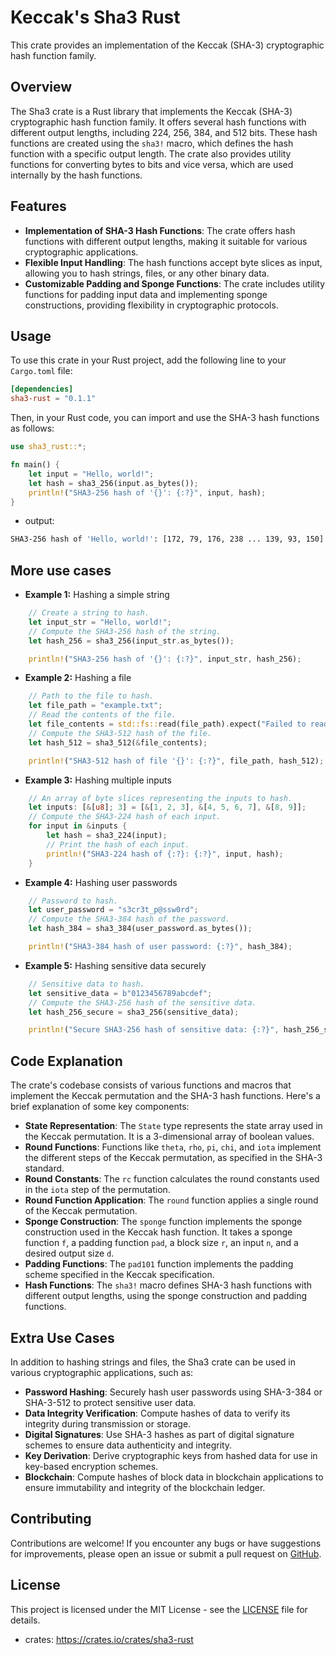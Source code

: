 # Keccak's Sha3 Rust 

This crate provides an implementation of the Keccak (SHA-3) cryptographic hash function family.

## Overview

The Sha3 crate is a Rust library that implements the Keccak (SHA-3) cryptographic hash function family. It offers several hash functions with different output lengths, including 224, 256, 384, and 512 bits. These hash functions are created using the `sha3!` macro, which defines the hash function with a specific output length. The crate also provides utility functions for converting bytes to bits and vice versa, which are used internally by the hash functions.

## Features

- **Implementation of SHA-3 Hash Functions**: The crate offers hash functions with different output lengths, making it suitable for various cryptographic applications.
- **Flexible Input Handling**: The hash functions accept byte slices as input, allowing you to hash strings, files, or any other binary data.
- **Customizable Padding and Sponge Functions**: The crate includes utility functions for padding input data and implementing sponge constructions, providing flexibility in cryptographic protocols.

## Usage

To use this crate in your Rust project, add the following line to your `Cargo.toml` file:

```toml
[dependencies]
sha3-rust = "0.1.1"
```

Then, in your Rust code, you can import and use the SHA-3 hash functions as follows:

```rust
use sha3_rust::*;

fn main() {
    let input = "Hello, world!";
    let hash = sha3_256(input.as_bytes());
    println!("SHA3-256 hash of '{}': {:?}", input, hash);
}
```
- output:
```bash
SHA3-256 hash of 'Hello, world!': [172, 79, 176, 238 ... 139, 93, 150]
```
## More use cases
- **Example 1:** Hashing a simple string
```rust
    // Create a string to hash.
    let input_str = "Hello, world!";
    // Compute the SHA3-256 hash of the string.
    let hash_256 = sha3_256(input_str.as_bytes());

    println!("SHA3-256 hash of '{}': {:?}", input_str, hash_256);
```

- **Example 2:** Hashing a file
```rust
    // Path to the file to hash.
    let file_path = "example.txt";
    // Read the contents of the file.
    let file_contents = std::fs::read(file_path).expect("Failed to read file");
    // Compute the SHA3-512 hash of the file.
    let hash_512 = sha3_512(&file_contents);

    println!("SHA3-512 hash of file '{}': {:?}", file_path, hash_512);
```

- **Example 3:** Hashing multiple inputs
```rust
    // An array of byte slices representing the inputs to hash.
    let inputs: [&[u8]; 3] = [&[1, 2, 3], &[4, 5, 6, 7], &[8, 9]];
    // Compute the SHA3-224 hash of each input.
    for input in &inputs {
        let hash = sha3_224(input);
        // Print the hash of each input.
        println!("SHA3-224 hash of {:?}: {:?}", input, hash);
    }
```

- **Example 4:** Hashing user passwords
```rust
    // Password to hash.
    let user_password = "s3cr3t_p@ssw0rd";
    // Compute the SHA3-384 hash of the password.
    let hash_384 = sha3_384(user_password.as_bytes());

    println!("SHA3-384 hash of user password: {:?}", hash_384);
```

- **Example 5:** Hashing sensitive data securely
```rust
    // Sensitive data to hash.
    let sensitive_data = b"0123456789abcdef";
    // Compute the SHA3-256 hash of the sensitive data.
    let hash_256_secure = sha3_256(sensitive_data);

    println!("Secure SHA3-256 hash of sensitive data: {:?}", hash_256_secure);
```

## Code Explanation

The crate's codebase consists of various functions and macros that implement the Keccak permutation and the SHA-3 hash functions. Here's a brief explanation of some key components:

- **State Representation**: The `State` type represents the state array used in the Keccak permutation. It is a 3-dimensional array of boolean values.
- **Round Functions**: Functions like `theta`, `rho`, `pi`, `chi`, and `iota` implement the different steps of the Keccak permutation, as specified in the SHA-3 standard.
- **Round Constants**: The `rc` function calculates the round constants used in the `iota` step of the permutation.
- **Round Function Application**: The `round` function applies a single round of the Keccak permutation.
- **Sponge Construction**: The `sponge` function implements the sponge construction used in the Keccak hash function. It takes a sponge function `f`, a padding function `pad`, a block size `r`, an input `n`, and a desired output size `d`.
- **Padding Functions**: The `pad101` function implements the padding scheme specified in the Keccak specification.
- **Hash Functions**: The `sha3!` macro defines SHA-3 hash functions with different output lengths, using the sponge construction and padding functions.

## Extra Use Cases

In addition to hashing strings and files, the Sha3 crate can be used in various cryptographic applications, such as:

- **Password Hashing**: Securely hash user passwords using SHA-3-384 or SHA-3-512 to protect sensitive user data.
- **Data Integrity Verification**: Compute hashes of data to verify its integrity during transmission or storage.
- **Digital Signatures**: Use SHA-3 hashes as part of digital signature schemes to ensure data authenticity and integrity.
- **Key Derivation**: Derive cryptographic keys from hashed data for use in key-based encryption schemes.
- **Blockchain**: Compute hashes of block data in blockchain applications to ensure immutability and integrity of the blockchain ledger.

## Contributing

Contributions are welcome! If you encounter any bugs or have suggestions for improvements, please open an issue or submit a pull request on [GitHub](https://github.com/example/sha3).

## License

This project is licensed under the MIT License - see the [LICENSE](LICENSE) file for details.

- crates: https://crates.io/crates/sha3-rust
